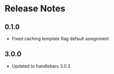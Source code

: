 # Release Notes

## 0.1.0

* Fixed caching template flag default assignment

## 3.0.0

* Updated to handlebars 3.0.3